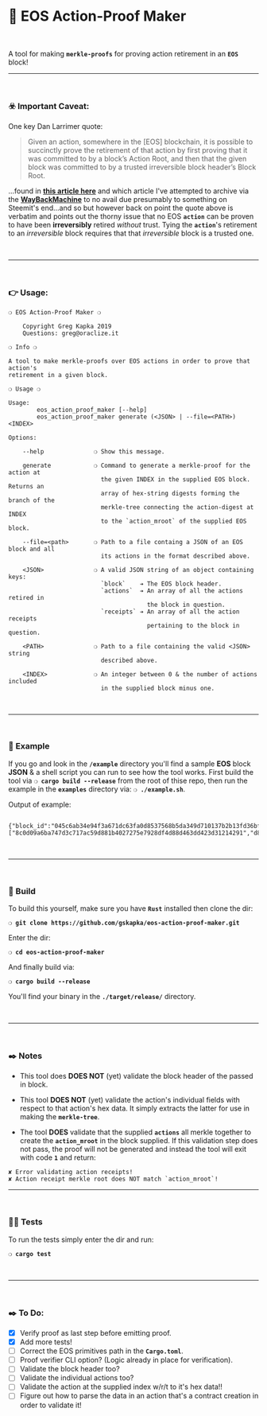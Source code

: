 # :herb: EOS Action-Proof Maker

&nbsp;

A tool for making __`merkle-proofs`__ for proving action retirement in an __`EOS`__ block!

***

&nbsp;

### :biohazard: Important Caveat:

One key Dan Larrimer quote:

> Given an action, somewhere in the [EOS] blockchain, it is possible to succinctly prove the retirement of that action by first proving that it was committed to by a block’s Action Root, and then that the given block was committed to by a trusted irreversible block header’s Block Root.

...found in __[this article here](https://steemit.com/eos/@dan/inter-blockchain-communication-via-merkle-proofs-with-eos-io)__ and which article I've attempted to archive via the __[WayBackMachine](https://web.archive.org/web/20191112104752/https://steemit.com/eos/@dan/inter-blockchain-communication-via-merkle-proofs-with-eos-io)__ to no avail due presumably to something on Steemit's end...and so but however back on point the quote above is verbatim and points out the thorny issue that no EOS __`action`__ can be proven to have been __irreversibly__ retired _without_ trust. Tying the __`action`__'s retirement to an _irreversible_ block requires that that _irreversible_ block is a trusted one.

&nbsp;

***

&nbsp;

### :point_right: Usage:

```
❍ EOS Action-Proof Maker ❍

    Copyright Greg Kapka 2019
    Questions: greg@oraclize.it

❍ Info ❍

A tool to make merkle-proofs over EOS actions in order to prove that action's
retirement in a given block.

❍ Usage ❍

Usage:
        eos_action_proof_maker [--help]
        eos_action_proof_maker generate (<JSON> | --file=<PATH>) <INDEX>

Options:

    --help              ❍ Show this message.

    generate            ❍ Command to generate a merkle-proof for the action at
                          the given INDEX in the supplied EOS block. Returns an
                          array of hex-string digests forming the branch of the
                          merkle-tree connecting the action-digest at INDEX
                          to the `action_mroot` of the supplied EOS block.

    --file=<path>       ❍ Path to a file containg a JSON of an EOS block and all
                          its actions in the format described above.

    <JSON>              ❍ A valid JSON string of an object containing keys:
                          `block`    ➔ The EOS block header.
                          `actions`  ➔ An array of all the actions retired in
                                       the block in question.
                          `receipts` ➔ An array of all the action receipts
                                       pertaining to the block in question.

    <PATH>              ❍ Path to a file containing the valid <JSON> string
                          described above.

    <INDEX>             ❍ An integer between 0 & the number of actions included
                          in the supplied block minus one.
```

&nbsp;

***

&nbsp;

### :microscope: Example

If you go and look in the __`/example`__ directory you'll find a sample __EOS__ block __JSON__ & a shell script you can run to see how the tool works. First build the tool via __`❍ cargo build --release`__ from the root of thise repo, then run the example in the __`examples`__ directory via: __`❍ ./example.sh`__.

Output of example:

```

{"block_id":"045c6ab34e94f3a671dc63fa0d8537568b5da349d710137b2b13fd36bf7070cb","action_index":2,"merkle_proof":["8c0d09a6ba747d3c717ac59d881b4027275e7928df4d88d463dd423d31214291","d87b5e6272240ebd9631e24af283bf08b66e45131e225467fa05fcb85819f812","407867c8c4e7c383d9f8050bb3f240e58aebf1deb900c8eff4392e3d3ac5b9a0","4b901ce6e4171a2eb57842a2d9ed7fda13f82c4f339ced90b3c6cc0cf7fd0ed5"],"action_digest":"d0a587d74ae1e48a7e36d427206251947163bbd9c501fbedc272e745464de353","serialized_action":"00a6823403ea3055000000572d3ccdcd0190b1ca2a1eb3e9ad00000000a8ed32324b90b1ca2a1eb3e9ad3021cd2a1eb3e9adaa2900000000000004454f53000000002a307835334332303438444144344643464142343463334546336431366538383242353137384446343262","action_receipt_digest":"8c0d09a6ba747d3c717ac59d881b4027275e7928df4d88d463dd423d31214291","serialized_action_receipt":"90b1ca2a1eb3e9add0a587d74ae1e48a7e36d427206251947163bbd9c501fbedc272e745464de3534fafaf2000000000f0070000000000000190b1ca2a1eb3e9ad94100000000000000504"}

```

&nbsp;

***

&nbsp;

### :wrench: Build

To build this yourself, make sure you have __`Rust`__ installed then clone the dir:

__`❍ git clone https://github.com/gskapka/eos-action-proof-maker.git`__

Enter the dir:

__`❍ cd eos-action-proof-maker`__

And finally build via:

__`❍ cargo build --release`__

You'll find your binary in the __`./target/release/`__ directory.

&nbsp;

***

&nbsp;

### :black_nib: Notes

 - This tool does __DOES NOT__ (yet) validate the block header of the passed in block.

 - This tool __DOES NOT__ (yet) validate the action's individual fields with respect to that action's hex data. It simply extracts the latter for use in making the __`merkle-tree`__.

 - The tool __DOES__ validate that the supplied __`actions`__ all merkle together to create the __`action_mroot`__ in the block supplied. If this validation step does not pass, the proof will not be generated and instead the tool will exit with code __`1`__ and return:

```
✘ Error validating action receipts!
✘ Action receipt merkle root does NOT match `action_mroot`!
```

<!--
 - The tool __DOES__ validate that the action at the desired index serializes to the correct data that forms a leaf of the merkle tree. <!-- Well, it will do eventually!

 - The tool __DOES__ validate that the action at the desired index serializes to the correct __`action_digest`__ in the relevant __`action_receipt`__.
-->

***

&nbsp;

### :guardsman: Tests

To run the tests simply enter the dir and run:

__`❍ cargo test`__

&nbsp;

***

&nbsp;

### :black_nib: To Do:

- [x] Verify proof as last step before emitting proof.
- [x] Add more tests!
- [ ] Correct the EOS primitives path in the __`Cargo.toml`__.
- [ ] Proof verifier CLI option? (Logic already in place for verification).
- [ ] Validate the block header too?
- [ ] Validate the individual actions too?
- [ ] Validate the action at the supplied index w/r/t to it's hex data!!
- [ ] Figure out how to parse the data in an action that's a contract creation in order to validate it!
